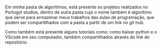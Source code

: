 Em minha pasta de algorítimos, está presente os projetos realizados no Portugol studios, dentro de outra pasta cujo o nome também é algorítimo que serve para armazenar meus trabalhos das aulas de programação, que podem ser compartilhados com a pasta a partir de um link no git hub.

Como também está presente alguns tutoriais como: como baixar python e o VScode em seu computador, também compartilhados através do link do repositório.